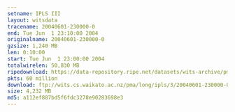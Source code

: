 ```yaml
---
setname: IPLS III
layout: witsdata
tracename: 20040601-230000-0
end: Tue Jun  1 23:10:00 2004
originalname: 20040601-230000-0
gzsize: 1,240 MB
len: 0:10:00
start: Tue Jun  1 23:00:00 2004
totalwirelen: 50,830 MB
ripedownload: https://data-repository.ripe.net/datasets/wits-archive/pma/long/ipls/3/20040601-230000-0.gz
pkts: 60 million
download: ftp://wits.cs.waikato.ac.nz/pma/long/ipls/3/20040601-230000-0.gz
size: 4,232 MB
md5: a112ef887bd5f6fdc3278e90283698e3
---
```

